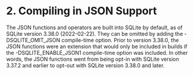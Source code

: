 # 2\. Compiling in JSON Support



The JSON functions and operators are built into SQLite by default,
as of SQLite version 3\.38\.0 (2022\-02\-22\). They can be omitted
by adding the \-DSQLITE\_OMIT\_JSON compile\-time option. Prior to
version 3\.38\.0, the JSON functions were an extension that would only
be included in builds if the \-DSQLITE\_ENABLE\_JSON1 compile\-time option
was included. In other words, the JSON functions went from being
opt\-in with SQLite version 3\.37\.2 and earlier to opt\-out with
SQLite version 3\.38\.0 and later.




